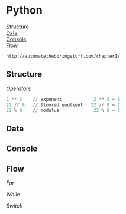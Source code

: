 # Python

[Structure](#structure)\
[Data](#data)\
[Console](#console)\
[Flow](#flow)

```
http://automatetheboringstuff.com/chapter1/
```
## Structure

*Operators*
```python
2 ** 3    // exponent            2 ** 3 = 8
22 // 8   // floored quotient   22 // 8 = 2
22 % 8    // modulus             22 % 8 = 6
```
## Data


## Console


## Flow



*For*

*While*

*Switch*

